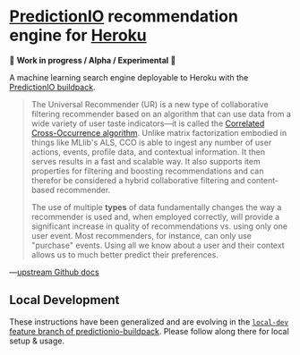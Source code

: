 # [PredictionIO](https://predictionio.incubator.apache.org) recommendation engine for [Heroku](https://www.heroku.com)

🚧 **Work in progress / Alpha / Experimental** 🚧

A machine learning search engine deployable to Heroku with the [PredictionIO buildpack](https://github.com/heroku/predictionio-buildpack).

> The Universal Recommender (UR) is a new type of collaborative filtering recommender based on an algorithm that can use data from a wide variety of user taste indicators&mdash;it is called the [Correlated Cross-Occurrence algorithm](https://mahout.apache.org/users/algorithms/intro-cooccurrence-spark.html). Unlike matrix factorization embodied in things like MLlib's ALS, CCO is able to ingest any number of user actions, events, profile data, and contextual information. It then serves results in a fast and scalable way. It also supports item properties for filtering and boosting recommendations and can therefor be considered a hybrid collaborative filtering and content-based recommender.
>
> The use of multiple **types** of data fundamentally changes the way a recommender is used and, when employed correctly, will provide a significant increase in quality of recommendations vs. using only one user event. Most recommenders, for instance, can only use "purchase" events. Using all we know about a user and their context allows us to much better predict their preferences.

—[upstream Github docs](https://github.com/actionml/universal-recommender)


## Local Development

These instructions have been generalized and are evolving in the [`local-dev` feature branch of predictionio-buildpack](https://github.com/heroku/predictionio-buildpack/blob/local-dev/CUSTOM.md#local-development). Please follow along there for local setup & usage.
